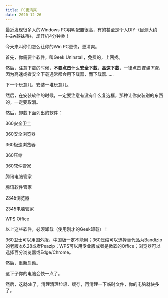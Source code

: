 ```yaml
---
title: PC更清爽
date: 2020-12-26
---
```


最近发现很多人的Windows PC明明配置很高，有的甚至是个人DIY~~（目测大约1~2w软妹币）~~，却开机4分钟😮！

今天来叫你们怎么让你的Win PC更快，更清爽。

首先，你需要个软件，叫Geek Uninstall，免费的，上网找。

然后，注意下载的时候，**不要点击**什么**安全下载**，**高速下载**，一律点击*普通下载*，因为高速或者安全下载通常都会用下载器，而下载器……

下一个玩意儿，安装一堆玩意儿。

然后，在安装软件的时候，一定要注意有没有什么复选框，那种让你安装别的东西的，一定要取消。

然后，卸载下面列出的软件：

360安全卫士 

360安全浏览器

360极速浏览器

360压缩

360软件管家

腾讯电脑管家

腾讯软件管家

2345浏览器

2345电脑管家

WPS Office

以上这些软件，必须卸载（使用刚才的Geek卸载）！

360卫士可以用国外版，中国版一定不能用；360压缩可以选择替代品为Bandizip的老版本6.28或者Peazip；WPS可以用专业版或者是微软的Office；浏览器可以选择百分浏览器或Edge/Chrome。

然后，重新启动。

这下子你的电脑会快一点了。

然后，这就ok了，清理清理垃圾、缓存，再清理一下临时文件，你的电脑就快多了。

